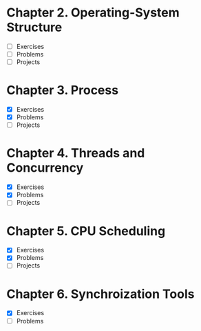 # Chapter 2. Operating-System Structure

- [ ] Exercises 
- [ ] Problems 
- [ ] Projects 

# Chapter 3. Process

- [x] Exercises 
- [x] Problems 
- [ ] Projects 

# Chapter 4. Threads and Concurrency

- [x] Exercises 
- [x] Problems 
- [ ] Projects

# Chapter 5. CPU Scheduling

- [x] Exercises 
- [x] Problems 
- [ ] Projects

# Chapter 6. Synchroization Tools

- [x] Exercises 
- [ ] Problems 
